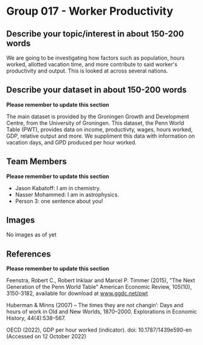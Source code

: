 # Group 017 - Worker Productivity

## Describe your topic/interest in about 150-200 words

We are going to be investigating how factors such as population, hours worked, allotted vacation time, and more contribute to said worker's productivity and output. This is looked at across several nations.

## Describe your dataset in about 150-200 words

**Please remember to update this section**

The main dataset is provided by the Groningen Growth and Development Centre, from the University of Groningen. This dataset, the Penn World Table (PWT), provides data on income, productivty, wages, hours worked, GDP, relative output and more. We suppliment this data with information on vacation days, and GPD produced per hour worked.

## Team Members

**Please remember to update this section**

- Jason Kabatoff: I am in chemistry.
- Nasser Mohammed: I am in astrophysics.
- Person 3: one sentence about you!

## Images

No images as of yet


## References

**Please remember to update this section**

Feenstra, Robert C., Robert Inklaar and Marcel P. Timmer (2015), "The Next Generation of the Penn World Table" American Economic Review, 105(10), 3150-3182, available for download at www.ggdc.net/pwt

Huberman & Minns (2007) – The times they are not changin’: Days and hours of work in Old and New Worlds, 1870–2000. Explorations in Economic History, 44(4):538–567.

OECD (2022), GDP per hour worked (indicator). doi: 10.1787/1439e590-en (Accessed on 12 October 2022)

